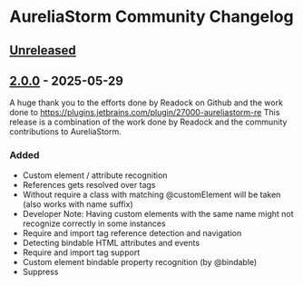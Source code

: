 # AureliaStorm Community Changelog

## [Unreleased]

## [2.0.0] - 2025-05-29

A huge thank you to the efforts done by Readock on Github and the work done to https://plugins.jetbrains.com/plugin/27000-aureliastorm-re
This release is a combination of the work done by Readock and the community contributions to AureliaStorm.

### Added

- Custom element / attribute recognition
- References gets resolved over <require from=""> tags
- Without require a class with matching @customElement will be taken (also works with name suffix)
- Developer Note: Having custom elements with the same name might not recognize correctly in some instances
- Require and import tag reference detection and navigation
- Detecting bindable HTML attributes and events
- Require and import tag support
- Custom element bindable property recognition (by @bindable)
- Suppress <template> and <require> element warnings
- Proper `repeat.for` detection and reference resolving
- Ignoring binding behaviors and value converts for code injection
- Suppressing of missing promise for aurelia js injected code
- `$this`, `$parent`, `$index`, `$event` support for code injections
- GoTo Declaration/definition (Default Alt+Ctrl+Shift+O)
- Custom element completion (ctrl+space)
- Property and custom attribute completion (ctrl+space)
- Description has now a gif showing some features
- Lifecycle method detection for all exported js classes
- Injection now enables as a default

### Fixed

- Reference detection getting called for files outside of aurelia

## [1.4.0] - 4/16/2025

- Update kotlin JVM plugin 1.x -> 2.x,
- Add in support for else custom attribute,
- Minimum IDE version updated from 2023.2 -> 2024.2 - This was causing the previous version not to upload due to the grade v2 update which is only supported in 2024.2 and beyond.,
- Adds support for 2025.1

## [1.3.3] - 4/9/2025
- Now uses the PackageJsonData class from com.intellij to determine dependencies which is much more performant than a direct PSI,
- Updates kotlin version,
- Updates to Gradle v2 version for intellij,
- Tons of prep work for the 2025.1 Release

## [1.2.1]

### Changed

- Support older versions

## [1.2.0]

### Added

- Support <let> element recognition
- Support the `else` attribute
- Adds support for `promise.bind` recognition

### Fixed

- Remove deprecated getDependencies Call
- Remove deprecated getBaseDir call

[Unreleased]: https://github.com/Readock/AureliaStormRe/compare/v2.3.1...HEAD

[2.3.1]: https://github.com/Readock/AureliaStormRe/compare/v2.3.0...v2.3.1

[2.3.0]: https://github.com/Readock/AureliaStormRe/compare/v2.2.0...v2.3.0

[2.2.0]: https://github.com/Readock/AureliaStormRe/compare/v2.1.0...v2.2.0

[2.1.0]: https://github.com/Readock/AureliaStormRe/compare/v2.0.1...v2.1.0

[2.0.1]: https://github.com/Readock/AureliaStormRe/compare/v2.0.0...v2.0.1

[2.0.0]: https://github.com/Readock/AureliaStormRe/compare/v1.2.1...v2.0.0

[1.2.1]: https://github.com/Readock/AureliaStormRe/compare/v1.2.0...v1.2.1

[1.2.0]: https://github.com/Readock/AureliaStormRe/commits/v1.2.0
